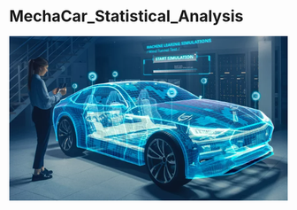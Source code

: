 # MechaCar_Statistical_Analysis


![This is an image](https://github.com/MilosPopov007/MechaCar_Statistical_Analysis/blob/main/car.png)
